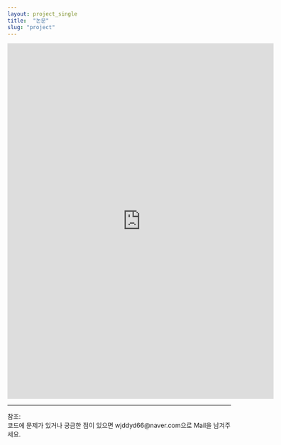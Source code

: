 ```yaml
---
layout: project_single
title:  "논문"
slug: "project"
---
```

<embed src="https://raw.githubusercontent.com/wjddyd66/wjddyd66.github.io/master/static/projects/paper.pdf" width="600px" height="800px"/>

<hr>
참조:<https://github.com/wjddyd66/Project/blob/master/Paper/%EB%85%BC%EB%AC%B8.pdf><br>
코드에 문제가 있거나 궁금한 점이 있으면 wjddyd66@naver.com으로  Mail을 남겨주세요.
